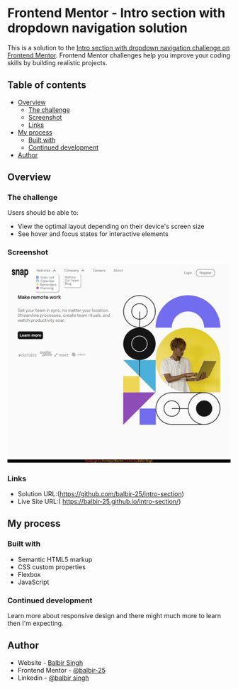 # Frontend Mentor - Intro section with dropdown navigation solution

This is a solution to the [Intro section with dropdown navigation challenge on Frontend Mentor](https://www.frontendmentor.io/challenges/intro-section-with-dropdown-navigation-ryaPetHE5). Frontend Mentor challenges help you improve your coding skills by building realistic projects. 
 

## Table of contents

- [Overview](#overview)
  - [The challenge](#the-challenge)
  - [Screenshot](#screenshot)
  - [Links](#links)
- [My process](#my-process)
  - [Built with](#built-with)
  - [Continued development](#continued-development)
- [Author](#author)

## Overview

### The challenge

Users should be able to:

- View the optimal layout depending on their device's screen size
- See hover and focus states for interactive elements

### Screenshot

![](./images/screenshot.png)

### Links

- Solution URL:(https://github.com/balbir-25/intro-section)
- Live Site URL:( https://balbir-25.github.io/intro-section/)

## My process

### Built with

- Semantic HTML5 markup
- CSS custom properties
- Flexbox
- JavaScript


### Continued development

Learn more about responsive design and there might much more to learn then I'm  expecting.

## Author

- Website - [Balbir Singh](http://balbir-portfolio.liveblog365.com/)
- Frontend Mentor - [@balbir-25](https://www.frontendmentor.io/profile/balbir-25)
- Linkedin - [@balbir singh](https://www.linkedin.com/in/balbir-singh-021819b6/)